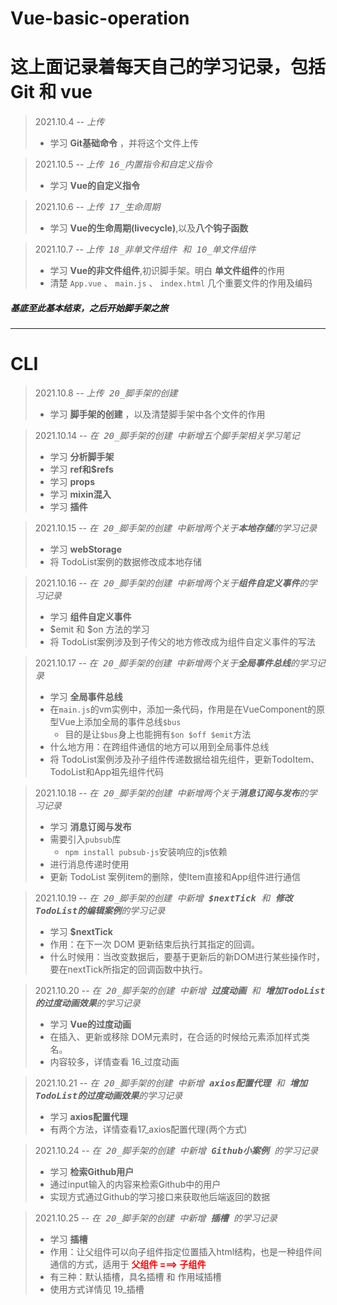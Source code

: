 # Vue-basic-operation
# 这上面记录着每天自己的学习记录，包括Git 和 vue

>  2021.10.4 -- <kbd>_上传_</kbd> 
>   + 学习 **Git基础命令** ，并将这个文件上传  
  
> 2021.10.5 -- <kbd>_上传 16_内置指令和自定义指令_
>   + 学习 **Vue的自定义指令**  

> 2021.10.6 -- <kbd>_上传 17_生命周期_ 
> + 学习 **Vue的生命周期(livecycle)**,以及**八个钩子函数**

> 2021.10.7 -- <kbd>_上传 18_非单文件组件 和 10_单文件组件_
> + 学习 **Vue的非文件组件**,初识脚手架。明白 **单文件组件**的作用
> + 清楚 `App.vue` 、 `main.js` 、 `index.html` 几个重要文件的作用及编码
##### 基底至此基本结束，之后开始脚手架之旅
---
# CLI
> 2021.10.8 -- <kbd>_上传 20_脚手架的创建_ 
> + 学习 **脚手架的创建** ，以及清楚脚手架中各个文件的作用

> 2021.10.14 -- <kbd>_在 20_脚手架的创建 中新增五个脚手架相关学习笔记_
> + 学习 **分析脚手架**
> + 学习 **ref和$refs**
> + 学习 **props**
> + 学习 **mixin混入**
> + 学习 **插件**

> 2021.10.15 -- <kbd>_在 20_脚手架的创建 中新增两个关于**本地存储**的学习记录_
> + 学习 **webStorage**
> + 将 TodoList案例的数据修改成本地存储

> 2021.10.16 -- <kbd>_在 20_脚手架的创建 中新增两个关于**组件自定义事件**的学习记录_
> + 学习 **组件自定义事件**
> + $emit 和 $on 方法的学习
> + 将 TodoList案例涉及到子传父的地方修改成为组件自定义事件的写法

> 2021.10.17 -- <kbd>_在 20_脚手架的创建 中新增两个关于**全局事件总线**的学习记录_
> + 学习 **全局事件总线**
> + 在`main.js`的vm实例中，添加一条代码，作用是在VueComponent的原型Vue上添加全局的事件总线`$bus`
>   + 目的是让`$bus`身上也能拥有`$on $off $emit`方法     
> + 什么地方用：在跨组件通信的地方可以用到全局事件总线
> + 将 TodoList案例涉及孙子组件传递数据给祖先组件，更新TodoItem、TodoList和App祖先组件代码


> 2021.10.18 -- <kbd>_在 20_脚手架的创建 中新增两个关于**消息订阅与发布**的学习记录_
> + 学习 **消息订阅与发布**
> + 需要引入`pubsub`库
>   + `npm install pubsub-js`安装响应的js依赖
> + 进行消息传递时使用
> + 更新 TodoList 案例item的删除，使Item直接和App组件进行通信

> 2021.10.19 -- <kbd>_在 20_脚手架的创建 中新增 **$nextTick** 和 **修改TodoList的编辑案例**的学习记录_
> + 学习  **$nextTick**
> + 作用：在下一次 DOM 更新结束后执行其指定的回调。
> + 什么时候用：当改变数据后，要基于更新后的新DOM进行某些操作时，要在nextTick所指定的回调函数中执行。

> 2021.10.20 -- <kbd>_在 20_脚手架的创建 中新增 **过度动画** 和 **增加TodoList的过度动画效果**的学习记录_
> + 学习  **Vue的过度动画**
> + 在插入、更新或移除 DOM元素时，在合适的时候给元素添加样式类名。
> + 内容较多，详情查看 16_过度动画

> 2021.10.21 -- <kbd>_在 20_脚手架的创建 中新增 **axios配置代理** 和 **增加TodoList的过度动画效果**的学习记录_
> + 学习  **axios配置代理**
> + 有两个方法，详情查看17_axios配置代理(两个方式)

> 2021.10.24 -- <kbd>_在 20_脚手架的创建 中新增 **Github小案例** 的学习记录_
> + 学习  **检索Github用户**
> + 通过input输入的内容来检索Github中的用户
> + 实现方式通过Github的学习接口来获取他后端返回的数据

> 2021.10.25 -- <kbd>_在 20_脚手架的创建 中新增 **插槽** 的学习记录_
> + 学习  **插槽**
> + 作用：让父组件可以向子组件指定位置插入html结构，也是一种组件间通信的方式，适用于 <strong style="color:red">父组件 ===> 子组件</strong> 
> + 有三种：默认插槽，具名插槽 和 作用域插槽
> + 使用方式详情见 19_插槽